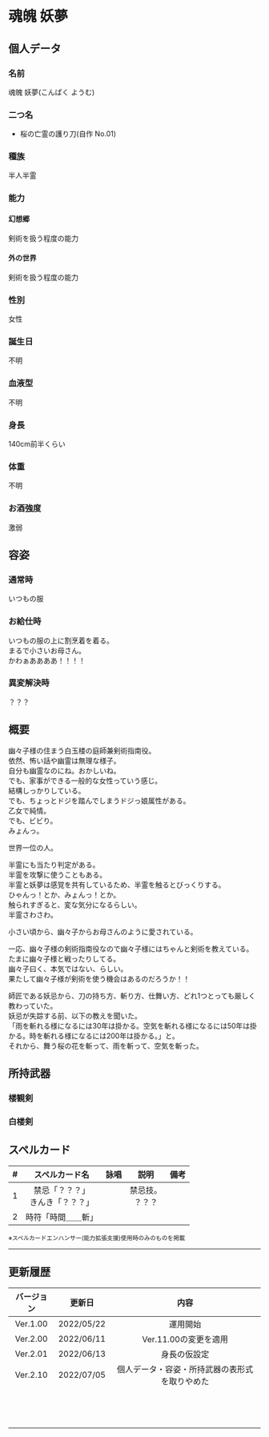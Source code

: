# 魂魄 妖夢

## 個人データ
### 名前
魂魄 妖夢(こんぱく ようむ)

### 二つ名
- 桜の亡霊の護り刀(自作 No.01)

### 種族
半人半霊

### 能力
#### 幻想郷
剣術を扱う程度の能力

#### 外の世界
剣術を扱う程度の能力

### 性別
女性

### 誕生日
不明

### 血液型
不明

### 身長
140cm前半くらい

### 体重
不明

### お酒強度
激弱

## 容姿
### 通常時
いつもの服

### お給仕時
いつもの服の上に割烹着を着る。<br />
まるで小さいお母さん。<br />
かわぁああああ！！！！

### 異変解決時
？？？


## 概要
幽々子様の住まう白玉楼の庭師兼剣術指南役。<br />
依然、怖い話や幽霊は無理な様子。<br />
自分も幽霊なのにね。おかしいね。<br />
でも、家事ができる一般的な女性っていう感じ。<br />
結構しっかりしている。<br />
でも、ちょっとドジを踏んでしまうドジっ娘属性がある。<br />
乙女で純情。<br />
でも、ビビり。<br />
みょんっ。<br />

世界一位の人。<br />

半霊にも当たり判定がある。<br />
半霊を攻撃に使うこともある。<br />
半霊と妖夢は感覚を共有しているため、半霊を触るとびっくりする。<br />
ひゃんっ！とか、みょんっ！とか。<br />
触られすぎると、変な気分になるらしい。<br />
半霊さわさわ。<br />

小さい頃から、幽々子からお母さんのように愛されている。<br />

一応、幽々子様の剣術指南役なので幽々子様にはちゃんと剣術を教えている。<br />
たまに幽々子様と戦ったりしてる。<br />
幽々子曰く、本気ではない、らしい。<br />
果たして幽々子様が剣術を使う機会はあるのだろうか！！<br />

師匠である妖忌から、刀の持ち方、斬り方、仕舞い方、どれ1つとっても厳しく教わっていた。<br />
妖忌が失踪する前、以下の教えを聞いた。<br />
「雨を斬れる様になるには30年は掛かる。空気を斬れる様になるには50年は掛かる。時を斬れる様になるには200年は掛かる。」と。<br />
それから、舞う桜の花を斬って、雨を斬って、空気を斬った。

## 所持武器
### 楼観剣

### 白楼剣

## スペルカード
|#|スペルカード名|詠唱|説明|備考|
|:---:|:---:|:---:|:---:|:---:|
|1|禁忌「？？？」<br />きんき「？？？」||禁忌技。<br />？？？||
|2|時符「時間＿＿斬」||||

<sup>
※スペルカードエンハンサー(能力拡張支援)使用時のみのものを掲載
</sup>

***

## 更新履歴
|バージョン|更新日|内容|
|:---:|:---:|:---:|
|Ver.1.00|2022/05/22|運用開始|
|Ver.2.00|2022/06/11|Ver.11.00の変更を適用|
|Ver.2.01|2022/06/13|身長の仮設定|
|Ver.2.10|2022/07/05|個人データ・容姿・所持武器の表形式を取りやめた|
||||
||||
||||
||||
||||
||||
||||
||||
||||
||||
||||
||||
||||

